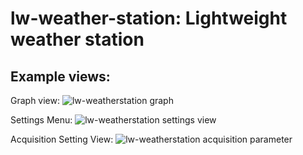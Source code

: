 # lw-weather-station: Lightweight weather station

## Example views:
Graph view:
![lw-weatherstation graph](https://user-images.githubusercontent.com/26245600/167303179-0ffb8e89-897e-4e9f-bd3a-e60c5793423e.jpg)

Settings Menu:
![lw-weatherstation settings view](https://user-images.githubusercontent.com/26245600/167303256-4f7b2af9-0b20-4546-b67a-95a380336e7e.jpg)

Acquisition Setting View:
![lw-weatherstation acquisition parameter](https://user-images.githubusercontent.com/26245600/167303290-a94de518-6a23-4a7f-a295-cba06127a493.jpg)
